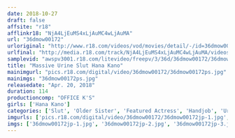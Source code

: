 ```yaml
---
date: 2018-10-27
draft: false
affsite: "r18"
afflinkr18: "NjA4LjEuMS4xLjAuMC4wLjAuMA"
url: "36dmow00172"
urloriginal: "http://www.r18.com/videos/vod/movies/detail/-/id=36dmow00172"
urlfinal: "http://media.r18.com/track/NjA4LjEuMS4xLjAuMC4wLjAuMA/videos/vod/movies/detail/-/id=36dmow00172"
samplevid: "awspv3001.r18.com/litevideo/freepv/3/36d/36dmow00172/36dmow00172_dmb_w.mp4"
title: "Massive Urine Slut Hana Kano"
mainimgurl: "pics.r18.com/digital/video/36dmow00172/36dmow00172ps.jpg"
mainimgs: "36dmow00172ps.jpg"
releasedate: "Apr. 20, 2018"
duration: 114
productioncomp: "OFFICE K'S"
girls: ['Hana Kano']
categories: ['Slut', 'Older Sister', 'Featured Actress', 'Handjob', 'Urination', 'Golden Shower', 'Dirty Talk', 'Face Sitting', 'Masochist Man', 'Hi-Def']
imgurls: ['pics.r18.com/digital/video/36dmow00172/36dmow00172jp-1.jpg', 'pics.r18.com/digital/video/36dmow00172/36dmow00172jp-2.jpg', 'pics.r18.com/digital/video/36dmow00172/36dmow00172jp-3.jpg', 'pics.r18.com/digital/video/36dmow00172/36dmow00172jp-4.jpg', 'pics.r18.com/digital/video/36dmow00172/36dmow00172jp-5.jpg', 'pics.r18.com/digital/video/36dmow00172/36dmow00172jp-6.jpg', 'pics.r18.com/digital/video/36dmow00172/36dmow00172jp-7.jpg', 'pics.r18.com/digital/video/36dmow00172/36dmow00172jp-8.jpg', 'pics.r18.com/digital/video/36dmow00172/36dmow00172jp-9.jpg', 'pics.r18.com/digital/video/36dmow00172/36dmow00172jp-10.jpg', 'pics.r18.com/digital/video/36dmow00172/36dmow00172jp-11.jpg', 'pics.r18.com/digital/video/36dmow00172/36dmow00172jp-12.jpg', 'pics.r18.com/digital/video/36dmow00172/36dmow00172jp-13.jpg', 'pics.r18.com/digital/video/36dmow00172/36dmow00172jp-14.jpg', 'pics.r18.com/digital/video/36dmow00172/36dmow00172jp-15.jpg', 'pics.r18.com/digital/video/36dmow00172/36dmow00172jp-16.jpg', 'pics.r18.com/digital/video/36dmow00172/36dmow00172jp-17.jpg', 'pics.r18.com/digital/video/36dmow00172/36dmow00172jp-18.jpg', 'pics.r18.com/digital/video/36dmow00172/36dmow00172jp-19.jpg', 'pics.r18.com/digital/video/36dmow00172/36dmow00172jp-20.jpg']
imgs: ['36dmow00172jp-1.jpg', '36dmow00172jp-2.jpg', '36dmow00172jp-3.jpg', '36dmow00172jp-4.jpg', '36dmow00172jp-5.jpg', '36dmow00172jp-6.jpg', '36dmow00172jp-7.jpg', '36dmow00172jp-8.jpg', '36dmow00172jp-9.jpg', '36dmow00172jp-10.jpg', '36dmow00172jp-11.jpg', '36dmow00172jp-12.jpg', '36dmow00172jp-13.jpg', '36dmow00172jp-14.jpg', '36dmow00172jp-15.jpg', '36dmow00172jp-16.jpg', '36dmow00172jp-17.jpg', '36dmow00172jp-18.jpg', '36dmow00172jp-19.jpg', '36dmow00172jp-20.jpg']
---
```

